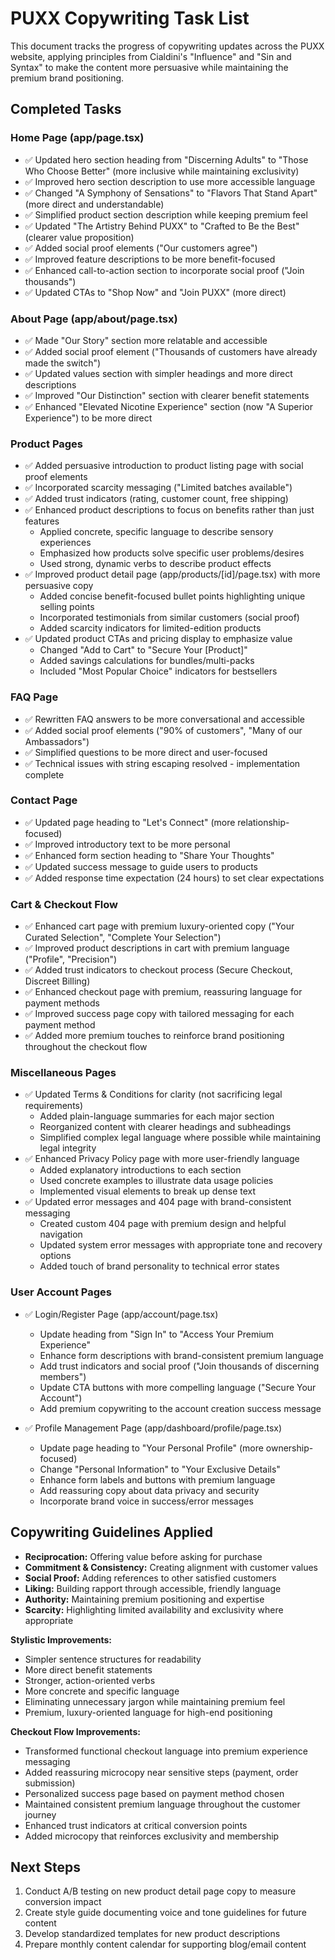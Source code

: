 # PUXX Copywriting Task List

This document tracks the progress of copywriting updates across the PUXX website, applying principles from Cialdini's "Influence" and "Sin and Syntax" to make the content more persuasive while maintaining the premium brand positioning.

## Completed Tasks

### Home Page (app/page.tsx)

- ✅ Updated hero section heading from "Discerning Adults" to "Those Who Choose Better" (more inclusive while maintaining exclusivity)
- ✅ Improved hero section description to use more accessible language
- ✅ Changed "A Symphony of Sensations" to "Flavors That Stand Apart" (more direct and understandable)
- ✅ Simplified product section description while keeping premium feel
- ✅ Updated "The Artistry Behind PUXX" to "Crafted to Be the Best" (clearer value proposition)
- ✅ Added social proof elements ("Our customers agree")
- ✅ Improved feature descriptions to be more benefit-focused
- ✅ Enhanced call-to-action section to incorporate social proof ("Join thousands")
- ✅ Updated CTAs to "Shop Now" and "Join PUXX" (more direct)

### About Page (app/about/page.tsx)

- ✅ Made "Our Story" section more relatable and accessible
- ✅ Added social proof element ("Thousands of customers have already made the switch")
- ✅ Updated values section with simpler headings and more direct descriptions
- ✅ Improved "Our Distinction" section with clearer benefit statements
- ✅ Enhanced "Elevated Nicotine Experience" section (now "A Superior Experience") to be more direct

### Product Pages

- ✅ Added persuasive introduction to product listing page with social proof elements
- ✅ Incorporated scarcity messaging ("Limited batches available")
- ✅ Added trust indicators (rating, customer count, free shipping)
- ✅ Enhanced product descriptions to focus on benefits rather than just features
  - Applied concrete, specific language to describe sensory experiences
  - Emphasized how products solve specific user problems/desires
  - Used strong, dynamic verbs to describe product effects
- ✅ Improved product detail page (app/products/[id]/page.tsx) with more persuasive copy
  - Added concise benefit-focused bullet points highlighting unique selling points
  - Incorporated testimonials from similar customers (social proof)
  - Added scarcity indicators for limited-edition products
- ✅ Updated product CTAs and pricing display to emphasize value
  - Changed "Add to Cart" to "Secure Your [Product]"
  - Added savings calculations for bundles/multi-packs
  - Included "Most Popular Choice" indicators for bestsellers

### FAQ Page

- ✅ Rewritten FAQ answers to be more conversational and accessible
- ✅ Added social proof elements ("90% of customers", "Many of our Ambassadors")
- ✅ Simplified questions to be more direct and user-focused
- ✅ Technical issues with string escaping resolved - implementation complete

### Contact Page

- ✅ Updated page heading to "Let's Connect" (more relationship-focused)
- ✅ Improved introductory text to be more personal
- ✅ Enhanced form section heading to "Share Your Thoughts"
- ✅ Updated success message to guide users to products
- ✅ Added response time expectation (24 hours) to set clear expectations

### Cart & Checkout Flow

- ✅ Enhanced cart page with premium luxury-oriented copy ("Your Curated Selection", "Complete Your Selection")
- ✅ Improved product descriptions in cart with premium language ("Profile", "Precision")
- ✅ Added trust indicators to checkout process (Secure Checkout, Discreet Billing)
- ✅ Enhanced checkout page with premium, reassuring language for payment methods
- ✅ Improved success page copy with tailored messaging for each payment method
- ✅ Added more premium touches to reinforce brand positioning throughout the checkout flow

### Miscellaneous Pages

- ✅ Updated Terms & Conditions for clarity (not sacrificing legal requirements)
  - Added plain-language summaries for each major section
  - Reorganized content with clearer headings and subheadings
  - Simplified complex legal language where possible while maintaining legal integrity
- ✅ Enhanced Privacy Policy page with more user-friendly language
  - Added explanatory introductions to each section
  - Used concrete examples to illustrate data usage policies
  - Implemented visual elements to break up dense text
- ✅ Updated error messages and 404 page with brand-consistent messaging
  - Created custom 404 page with premium design and helpful navigation
  - Updated system error messages with appropriate tone and recovery options
  - Added touch of brand personality to technical error states

### User Account Pages

- ✅ Login/Register Page (app/account/page.tsx)

  - Update heading from "Sign In" to "Access Your Premium Experience"
  - Enhance form descriptions with brand-consistent premium language
  - Add trust indicators and social proof ("Join thousands of discerning members")
  - Update CTA buttons with more compelling language ("Secure Your Account")
  - Add premium copywriting to the account creation success message

- ✅ Profile Management Page (app/dashboard/profile/page.tsx)
  - Update page heading to "Your Personal Profile" (more ownership-focused)
  - Change "Personal Information" to "Your Exclusive Details"
  - Enhance form labels and buttons with premium language
  - Add reassuring copy about data privacy and security
  - Incorporate brand voice in success/error messages

## Copywriting Guidelines Applied

- **Reciprocation:** Offering value before asking for purchase
- **Commitment & Consistency:** Creating alignment with customer values
- **Social Proof:** Adding references to other satisfied customers
- **Liking:** Building rapport through accessible, friendly language
- **Authority:** Maintaining premium positioning and expertise
- **Scarcity:** Highlighting limited availability and exclusivity where appropriate

**Stylistic Improvements:**

- Simpler sentence structures for readability
- More direct benefit statements
- Stronger, action-oriented verbs
- More concrete and specific language
- Eliminating unnecessary jargon while maintaining premium feel
- Premium, luxury-oriented language for high-end positioning

**Checkout Flow Improvements:**

- Transformed functional checkout language into premium experience messaging
- Added reassuring microcopy near sensitive steps (payment, order submission)
- Personalized success page based on payment method chosen
- Maintained consistent premium language throughout the customer journey
- Enhanced trust indicators at critical conversion points
- Added microcopy that reinforces exclusivity and membership

## Next Steps

1. Conduct A/B testing on new product detail page copy to measure conversion impact
2. Create style guide documenting voice and tone guidelines for future content
3. Develop standardized templates for new product descriptions
4. Prepare monthly content calendar for supporting blog/email content
